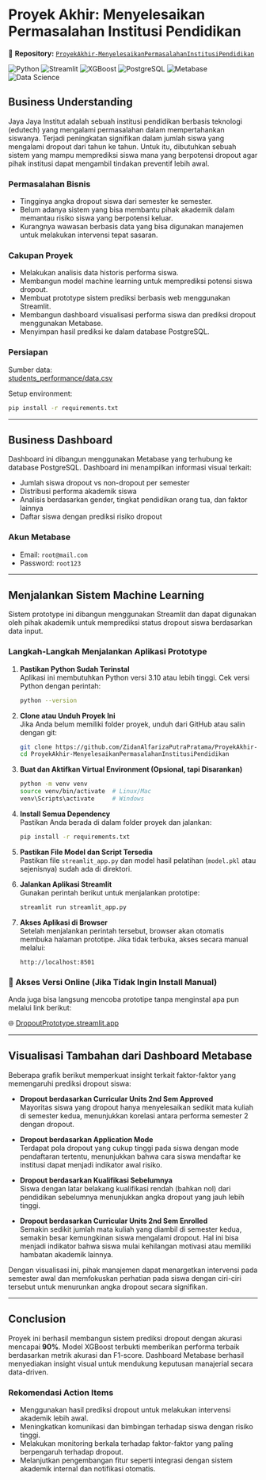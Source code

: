 # Proyek Akhir: Menyelesaikan Permasalahan Institusi Pendidikan

📁 **Repository:** [`ProyekAkhir-MenyelesaikanPermasalahanInstitusiPendidikan`](https://github.com/ZidanAlfarizaPutraPratama/ProyekAkhir-MenyelesaikanPermasalahanInstitusiPendidikan)

![Python](https://img.shields.io/badge/python-3.10-blue?logo=python&logoColor=white)
![Streamlit](https://img.shields.io/badge/Streamlit-FF4B4B?style=flat&logo=streamlit&logoColor=white)
![XGBoost](https://img.shields.io/badge/XGBoost-FF6600?style=flat&logo=xgboost&logoColor=white)
![PostgreSQL](https://img.shields.io/badge/PostgreSQL-336791?style=flat&logo=postgresql&logoColor=white)
![Metabase](https://img.shields.io/badge/Metabase-5D47B4?style=flat&logo=metabase&logoColor=white)
![Data Science](https://img.shields.io/badge/Data%20Science-FF6F61?style=flat&logo=databricks&logoColor=white)

## Business Understanding

Jaya Jaya Institut adalah sebuah institusi pendidikan berbasis teknologi (edutech) yang mengalami permasalahan dalam mempertahankan siswanya. Terjadi peningkatan signifikan dalam jumlah siswa yang mengalami dropout dari tahun ke tahun. Untuk itu, dibutuhkan sebuah sistem yang mampu memprediksi siswa mana yang berpotensi dropout agar pihak institusi dapat mengambil tindakan preventif lebih awal.

### Permasalahan Bisnis

- Tingginya angka dropout siswa dari semester ke semester.
- Belum adanya sistem yang bisa membantu pihak akademik dalam memantau risiko siswa yang berpotensi keluar.
- Kurangnya wawasan berbasis data yang bisa digunakan manajemen untuk melakukan intervensi tepat sasaran.

### Cakupan Proyek

- Melakukan analisis data historis performa siswa.
- Membangun model machine learning untuk memprediksi potensi siswa dropout.
- Membuat prototype sistem prediksi berbasis web menggunakan Streamlit.
- Membangun dashboard visualisasi performa siswa dan prediksi dropout menggunakan Metabase.
- Menyimpan hasil prediksi ke dalam database PostgreSQL.

### Persiapan

Sumber data:  
[students_performance/data.csv](https://github.com/dicodingacademy/dicoding_dataset/blob/main/students_performance/README.md)

Setup environment:

```bash
pip install -r requirements.txt
```

---

## Business Dashboard

Dashboard ini dibangun menggunakan Metabase yang terhubung ke database PostgreSQL. Dashboard ini menampilkan informasi visual terkait:

- Jumlah siswa dropout vs non-dropout per semester
- Distribusi performa akademik siswa
- Analisis berdasarkan gender, tingkat pendidikan orang tua, dan faktor lainnya
- Daftar siswa dengan prediksi risiko dropout

### Akun Metabase

- Email: `root@mail.com`
- Password: `root123`

---

## Menjalankan Sistem Machine Learning

Sistem prototype ini dibangun menggunakan Streamlit dan dapat digunakan oleh pihak akademik untuk memprediksi status dropout siswa berdasarkan data input.

### Langkah-Langkah Menjalankan Aplikasi Prototype

1. **Pastikan Python Sudah Terinstal**  
   Aplikasi ini membutuhkan Python versi 3.10 atau lebih tinggi. Cek versi Python dengan perintah:
   ```bash
   python --version
   ```

2. **Clone atau Unduh Proyek Ini**  
   Jika Anda belum memiliki folder proyek, unduh dari GitHub atau salin dengan git:
   ```bash
   git clone https://github.com/ZidanAlfarizaPutraPratama/ProyekAkhir-MenyelesaikanPermasalahanInstitusiPendidikan.git
   cd ProyekAkhir-MenyelesaikanPermasalahanInstitusiPendidikan
   ```

3. **Buat dan Aktifkan Virtual Environment (Opsional, tapi Disarankan)**
   ```bash
   python -m venv venv
   source venv/bin/activate  # Linux/Mac
   venv\Scripts\activate     # Windows
   ```

4. **Install Semua Dependency**  
   Pastikan Anda berada di dalam folder proyek dan jalankan:
   ```bash
   pip install -r requirements.txt
   ```

5. **Pastikan File Model dan Script Tersedia**  
   Pastikan file `streamlit_app.py` dan model hasil pelatihan (`model.pkl` atau sejenisnya) sudah ada di direktori.

6. **Jalankan Aplikasi Streamlit**  
   Gunakan perintah berikut untuk menjalankan prototipe:
   ```bash
   streamlit run streamlit_app.py
   ```

7. **Akses Aplikasi di Browser**  
   Setelah menjalankan perintah tersebut, browser akan otomatis membuka halaman prototipe. Jika tidak terbuka, akses secara manual melalui:
   ```
   http://localhost:8501
   ```

### 🔗 Akses Versi Online (Jika Tidak Ingin Install Manual)

Anda juga bisa langsung mencoba prototipe tanpa menginstal apa pun melalui link berikut:

🌐 [DropoutPrototype.streamlit.app](https://proyekakhir-menyelesaikanpermasalahaninstitusipendidikan.streamlit.app/)

---

## Visualisasi Tambahan dari Dashboard Metabase

Beberapa grafik berikut memperkuat insight terkait faktor-faktor yang memengaruhi prediksi dropout siswa:

- **Dropout berdasarkan Curricular Units 2nd Sem Approved**  
  Mayoritas siswa yang dropout hanya menyelesaikan sedikit mata kuliah di semester kedua, menunjukkan korelasi antara performa semester 2 dengan dropout.

- **Dropout berdasarkan Application Mode**  
  Terdapat pola dropout yang cukup tinggi pada siswa dengan mode pendaftaran tertentu, menunjukkan bahwa cara siswa mendaftar ke institusi dapat menjadi indikator awal risiko.

- **Dropout berdasarkan Kualifikasi Sebelumnya**  
  Siswa dengan latar belakang kualifikasi rendah (bahkan nol) dari pendidikan sebelumnya menunjukkan angka dropout yang jauh lebih tinggi.

- **Dropout berdasarkan Curricular Units 2nd Sem Enrolled**  
  Semakin sedikit jumlah mata kuliah yang diambil di semester kedua, semakin besar kemungkinan siswa mengalami dropout. Hal ini bisa menjadi indikator bahwa siswa mulai kehilangan motivasi atau memiliki hambatan akademik lainnya.

Dengan visualisasi ini, pihak manajemen dapat menargetkan intervensi pada semester awal dan memfokuskan perhatian pada siswa dengan ciri-ciri tersebut untuk menurunkan angka dropout secara signifikan.

---

## Conclusion

Proyek ini berhasil membangun sistem prediksi dropout dengan akurasi mencapai **90%**. Model XGBoost terbukti memberikan performa terbaik berdasarkan metrik akurasi dan F1-score. Dashboard Metabase berhasil menyediakan insight visual untuk mendukung keputusan manajerial secara data-driven.

### Rekomendasi Action Items

- Menggunakan hasil prediksi dropout untuk melakukan intervensi akademik lebih awal.
- Meningkatkan komunikasi dan bimbingan terhadap siswa dengan risiko tinggi.
- Melakukan monitoring berkala terhadap faktor-faktor yang paling berpengaruh terhadap dropout.
- Melanjutkan pengembangan fitur seperti integrasi dengan sistem akademik internal dan notifikasi otomatis.
